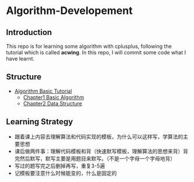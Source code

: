  # Algorithm-Developement 



## Introduction

This repo is for learning some algorithm with cplusplus, following the tutorial which is called **acwing**. In this repo, I will commit some code what I have learnt.



## Structure

- [Algorithm Basic Tutorial](./Algorithm-Basic-Tutorial)
    * [Chapter1 Basic Algorithm](./Algorithm-Basic-Tutorial/ch1/BasicAlgorithm.md)
    * [Chapter2 Data Structure](./Algorithm-Basic-Tutorial/ch2)


## Learning Strategy

- 跟着课上内容去理解算法和代码实现的模板，为什么可以这样写，学算法的主要思想
- 课后做两件事：理解代码模板和背（快速默写模板，理解算法的思想来背）背完然后默写，默写主要是用题目来默写。（不是一个字母一个字母地背）
- 写过的题写完之后删掉再写，重复3-5遍
- 记模板要注意什么时候能变的，什么是固定的